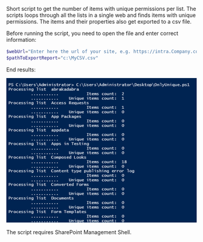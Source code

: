 Short script to get the number of items with unique permissions per list. The scripts loops through all the lists in a single web and finds items with unique permissions. The items and their properties also get exported to a csv file.

 

 

 

Before running the script, you need to open the file and enter correct information:

 

```PowerShell
$webUrl="Enter here the url of your site, e.g. https://intra.Company.com" 
$pathToExportReport="c:\MyCSV.csv"
``` 
 

End results:


<img src="../Get items with unique permissions SharePoint Server/Capture211.PNG">
 

The script requires SharePoint Management Shell.
